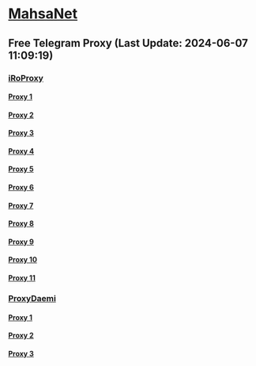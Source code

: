 
# [MahsaNet](https://t.me/mahsa_net)
## Free Telegram Proxy (Last Update: 2024-06-07 11:09:19)
### [iRoProxy](https://t.me/iRoProxy)
#### [Proxy 1](tg://proxy?server=103.69.224.101&port=66&secret=7HQighJPBNMYVRNB6tdkVw)
#### [Proxy 2](tg://proxy?server=103.69.224.162&port=66&secret=7HQighJPBNMYVRNB6tdkVw)
#### [Proxy 3](tg://proxy?server=103.69.224.181&port=6&secret=7HQighJPBNMYVRNB6tdkVw)
#### [Proxy 4](tg://proxy?server=103.69.224.221&port=6&secret=7HQighJPBNMYVRNB6tdkVw)
#### [Proxy 5](tg://proxy?server=103.69.224.122&port=66&secret=7HQighJPBNMYVRNB6tdkVw)
#### [Proxy 6](tg://proxy?server=103.69.224.142&port=66&secret=7HQighJPBNMYVRNB6tdkVw)
#### [Proxy 7](tg://proxy?server=103.69.224.242&port=66&secret=7HQighJPBNMYVRNB6tdkVw)
#### [Proxy 8](tg://proxy?server=103.69.224.201&port=6&secret=7HQighJPBNMYVRNB6tdkVw)
#### [Proxy 9](tg://proxy?server=103.69.224.241&port=6&secret=7HQighJPBNMYVRNB6tdkVw)
#### [Proxy 10](tg://proxy?server=103.69.224.161&port=6&secret=7HQighJPBNMYVRNB6tdkVw)
#### [Proxy 11](tg://proxy?server=103.69.224.141&port=6&secret=7HQighJPBNMYVRNB6tdkVw)
### [ProxyDaemi](https://t.me/ProxyDaemi)
#### [Proxy 1](tg://proxy?server=103.69.224.122&port=66&secret=7HQighJPBNMYVRNB6tdkVw)
#### [Proxy 2](tg://proxy?server=91.107.252.171&port=4896&secret=7HQighJPBNEnVRNB6tdkVw)
#### [Proxy 3](tg://proxy?server=88.80.135.8&port=7643&secret=7HQighJPBNMYVRNB6tdkVw)

    